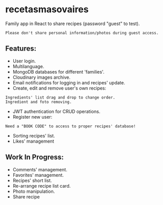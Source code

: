 # recetasmasovaires
Family app in React to share recipes (password "guest" to test).
```
Please don't share personal information/photos during guest access.
```


## Features:
- User login.
- Multilanguage.
- MongoDB databases for different 'families'.
- Cloudinary images archive.
- Email notifications for logging in and recipes' update.
- Create, edit and remove user's own recipes:
```
Ingredients' list drag and drop to change order.
Ingredient and foto removing.
```
- JWT authentication for CRUD operations.
- Register new user:
```
Need a "BOOK CODE" to access to proper recipes' database!
```
- Sorting recipes' list.
- Likes' management

## Work In Progress:
- Comments' management.
- Favorites' management.
- Recipes' short list.
- Re-arrange recipe list card.
- Photo manipulation.
- Share recipe

